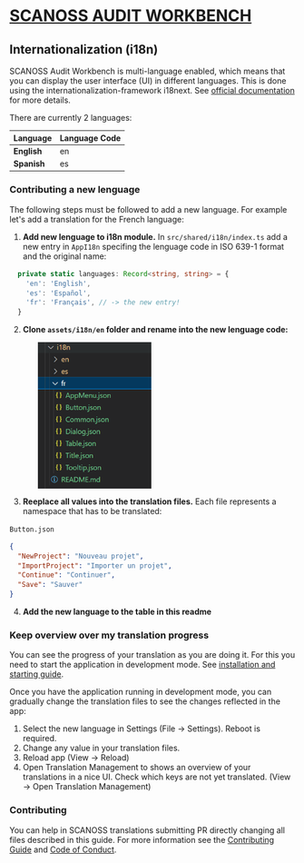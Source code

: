 # [SCANOSS AUDIT WORKBENCH](https://scanoss.com/product)

## Internationalization (i18n)

SCANOSS Audit Workbench is multi-language enabled, which means that you can display the user interface (UI) in different languages. This is done using the internationalization-framework i18next. See [official documentation](https://www.i18next.com) for more details.

There are currently 2 languages:

| Language    | Language Code |
| ----------- | ------------- |
| **English** | en            |
| **Spanish** | es            |

### Contributing a new lenguage

The following steps must be followed to add a new language. For example let's add a translation for the French language:

1. <b>Add new lenguage to i18n module.</b> In `src/shared/i18n/index.ts` add a new entry in `AppI18n` specifing the lenguage code in ISO 639-1 format and the original name:

```ts
  private static languages: Record<string, string> = {
    'en': 'English',
    'es': 'Español',
    'fr': 'Français', // -> the new entry!
  }
```

2. <b>Clone `assets/i18n/en` folder and rename into the new lenguage code:</b>

  <p><img src="../../.erb/img/workbench_1.c77c359.png" align="center" style="margin-left: 50px" width="200" /></p>

3. <b>Reeplace all values into the translation files.</b> Each file represents a namespace that has to be translated:

`Button.json`

```json
{
  "NewProject": "Nouveau projet",
  "ImportProject": "Importer un projet",
  "Continue": "Continuer",
  "Save": "Sauver"
}
```

4. <b>Add the new language to the table in this readme</b>

### Keep overview over my translation progress

You can see the progress of your translation as you are doing it. For this you need to start the application in development mode. See [installation and starting guide](https://github.com/scanoss/audit-workbench#scanoss-audit-workbench).

Once you have the application running in development mode, you can gradually change the translation files to see the changes reflected in the app:

1. Select the new language in Settings (File -> Settings). Reboot is required.
2. Change any value in your translation files.
3. Reload app (View -> Reload)
4. Open Translation Management to shows an overview of your translations in a nice UI. Check which keys are not yet translated. (View -> Open Translation Management)

### Contributing

You can help in SCANOSS translations submitting PR directly changing all files described in this guide. For more information see the [Contributing Guide](../../CONTRIBUTING.md) and [Code of Conduct](../../CODE_OF_CONDUCT.md).
